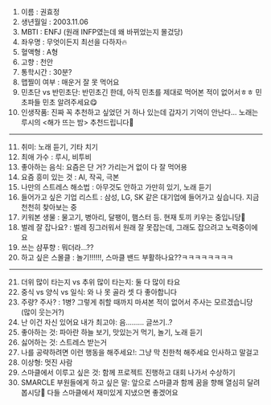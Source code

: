 1. 이름 : 권효정
2. 생년월일 : 2003.11.06
3. MBTI : ENFJ (원래 INFP였는데 왜 바뀌었는지 몰겄당)
4. 좌우명 : 무엇이든지 최선을 다하자🔥
5. 혈액형 : A형
6. 고향 : 천안
7. 통학시간 : 30분?
8. 맵찔이 여부 : 매운거 잘 못 먹어요
9. 민초단 vs 반민초단: 반민초긴 한데, 아직 민초를 제대로 먹어본 적이 없어서ㅎㅎ 민초파들 민초 알려주세요😋
10. 인생작품: 진짜 꼭 추천하고 싶었던 거 하나 있는데 갑자기 기억이 안난다... 노래는 루시의 <해가 뜨는 밤> 추천드립니다🎵
---
11. 취미: 노래 듣기, 기타 치기
12. 최애 가수 : 루시, 비투비 
13. 좋아하는 음식: 요즘은 단 거? 가리는거 없이 다 잘 먹어용
14. 요즘 흥미 있는 것 : AI, 작곡, 극본
15. 나만의 스트레스 해소법 : 아무것도 안하고 가만히 있기, 노래 듣기
16. 들어가고 싶은 기업 리스트 : 삼성, LG, SK 같은 대기업에 들어가고 싶습니다. 지금 천천히 찾아보는 중
17. 키워본 생물 : 물고기, 병아리, 달팽이, 햄스터 등. 현재 토끼 키우는 중입니당🐰
18. 벌레 잘 잡나요? : 벌레 징그러워서 원래 잘 못잡는데, 그래도 잡으려고 노력중이에요
19. 쓰는 샴푸향 : 뭐더라...??
20. 하고 싶은 스몰클 : 놀기‼️‼️‼️, 스마클 밴드 부활하나요??ㅋㅋㅋㅋㅋㅋㅋㅋ
***
21. 더위 많이 타는지 vs 추위 많이 타는지: 둘 다 많이 타요
22. 중식 vs 양식 vs 일식: 와 나 못 골라 셋 다 좋아합니다
23. 주량? 주사? : 1병? 그렇게 취할 때까지 마셔본 적이 없어서 주사는 모르겠습니당 (많이 웃는거?)
24. 난 이건 자신 있어요 내가 최고야: 음......... 글쓰기..?
25. 좋아하는 것: 파아란 하늘 보기, 맛있는거 먹기, 놀기, 노래 듣기
26. 싫어하는 것: 스트레스 받는거
27. 나를 공략하려면 이런 행동을 해주세요!: 그냥 막 친한척 해주세요 인사하고 말걸고
28. 이상형: 멋진 사람
29. 스마클에서 이루고 싶은 것: 함께 프로젝트 진행하고 대회 나가서 수상하기
30. SMARCLE 부원들에게 하고 싶은 말: 앞으로 스마클과 함께 꿈을 향해 열심히 달려봅시당🏃
다들 스마클에서 재미있게 지냈으면 좋겠어요
